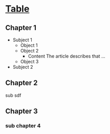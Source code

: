 # [Table](http://github.com/tk14)
## Chapter 1
* Subject 1
    * Object 1
    * Object 2
        * Content
        The article describes that ...
    * Object 3
* Subject 2

## Chapter 2 
sub sdf
## Chapter 3

### sub chapter 4
